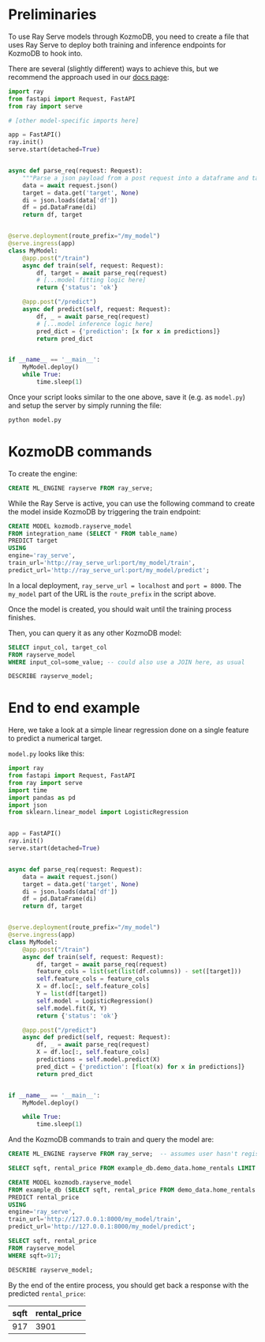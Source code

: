 # Preliminaries

To use Ray Serve models through KozmoDB, you need to create a file that uses Ray Serve to deploy both training and inference endpoints for KozmoDB to hook into.

There are several (slightly different) ways to achieve this, but we recommend the approach used in our [docs page](https://docs.kozmodb.com/custom-model/ray-serve):

```python
import ray
from fastapi import Request, FastAPI
from ray import serve

# [other model-specific imports here]

app = FastAPI()
ray.init()
serve.start(detached=True)


async def parse_req(request: Request):
    """Parse a json payload from a post request into a dataframe and target column."""""
    data = await request.json()
    target = data.get('target', None)
    di = json.loads(data['df'])
    df = pd.DataFrame(di)
    return df, target


@serve.deployment(route_prefix="/my_model")
@serve.ingress(app)
class MyModel:
    @app.post("/train")
    async def train(self, request: Request):
        df, target = await parse_req(request)
        # [...model fitting logic here]
        return {'status': 'ok'}

    @app.post("/predict")
    async def predict(self, request: Request):
        df, _ = await parse_req(request)
        # [...model inference logic here]
        pred_dict = {'prediction': [x for x in predictions]}
        return pred_dict


if __name__ == '__main__':
    MyModel.deploy()
    while True:
        time.sleep(1)
```

Once your script looks similar to the one above, save it (e.g. as `model.py`) and setup the server by simply running the file:

```bash
python model.py
```

# KozmoDB commands

To create the engine:

```sql
CREATE ML_ENGINE rayserve FROM ray_serve;
```

While the Ray Serve is active, you can use the following command to create the model inside KozmoDB by triggering the train endpoint:

```sql
CREATE MODEL kozmodb.rayserve_model
FROM integration_name (SELECT * FROM table_name)
PREDICT target
USING 
engine='ray_serve',
train_url='http://ray_serve_url:port/my_model/train',
predict_url='http://ray_serve_url:port/my_model/predict';
```

In a local deployment, `ray_serve_url = localhost` and `port = 8000`. The `my_model` part of the URL is the `route_prefix` in the script above.

Once the model is created, you should wait until the training process finishes. 

Then, you can query it as any other KozmoDB model:
```sql
SELECT input_col, target_col
FROM rayserve_model
WHERE input_col=some_value; -- could also use a JOIN here, as usual

DESCRIBE rayserve_model;
```

# End to end example

Here, we take a look at a simple linear regression done on a single feature to predict a numerical target.

`model.py` looks like this:

```python
import ray
from fastapi import Request, FastAPI
from ray import serve
import time
import pandas as pd
import json
from sklearn.linear_model import LogisticRegression


app = FastAPI()
ray.init()
serve.start(detached=True)


async def parse_req(request: Request):
    data = await request.json()
    target = data.get('target', None)
    di = json.loads(data['df'])
    df = pd.DataFrame(di)
    return df, target


@serve.deployment(route_prefix="/my_model")
@serve.ingress(app)
class MyModel:
    @app.post("/train")
    async def train(self, request: Request):
        df, target = await parse_req(request)
        feature_cols = list(set(list(df.columns)) - set([target]))
        self.feature_cols = feature_cols
        X = df.loc[:, self.feature_cols]
        Y = list(df[target])
        self.model = LogisticRegression()
        self.model.fit(X, Y)
        return {'status': 'ok'}

    @app.post("/predict")
    async def predict(self, request: Request):
        df, _ = await parse_req(request)
        X = df.loc[:, self.feature_cols]
        predictions = self.model.predict(X)
        pred_dict = {'prediction': [float(x) for x in predictions]}
        return pred_dict


if __name__ == '__main__':
    MyModel.deploy()

    while True:
        time.sleep(1)
```

And the KozmoDB commands to train and query the model are:

```sql
CREATE ML_ENGINE rayserve FROM ray_serve;  -- assumes user hasn't registered the engine prior to this example

SELECT sqft, rental_price FROM example_db.demo_data.home_rentals LIMIT 10;  -- toy dataset. we'll use `sqft` as the input feature and `rental_price` as the target

CREATE MODEL kozmodb.rayserve_model
FROM example_db (SELECT sqft, rental_price FROM demo_data.home_rentals LIMIT 10)
PREDICT rental_price
USING 
engine='ray_serve',
train_url='http://127.0.0.1:8000/my_model/train',
predict_url='http://127.0.0.1:8000/my_model/predict';

SELECT sqft, rental_price
FROM rayserve_model
WHERE sqft=917;

DESCRIBE rayserve_model;
```

By the end of the entire process, you should get back a response with the predicted `rental_price`:

| sqft | rental_price |
|------|--------------|
|  917 | 3901         |